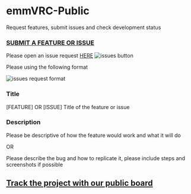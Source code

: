 # emmVRC-Public
Request features, submit issues and check development status

### [SUBMIT A FEATURE OR ISSUE](https://github.com/emmVRC/emmVRC-Public/issues "Issue and Feature Requests")

Please open an issue request [HERE](https://github.com/emmVRC/emmVRC-Public/issues "Issue and Feature Requests")
![issues button](https://i.imgur.com/YIGGwH3.png)

Please using the following format

![issues request format](https://i.imgur.com/ef3madS.png)
### Title
[FEATURE] OR [ISSUE] Title of the feature or issue

### Description 
Please be descriptive of how the feature would work and what it will do

OR

Please describe the bug and how to replicate it, please include steps and screenshots if possible


## [Track the project with our public board](https://github.com/emmVRC/emmVRC-Public/projects/1 "Project board")
